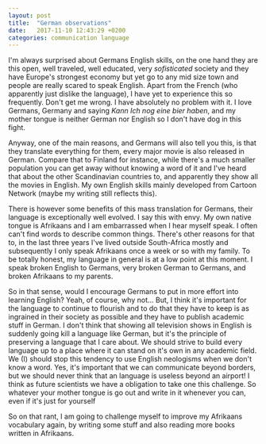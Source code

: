 ```yaml
---
layout: post
title:  "German observations"
date:   2017-11-10 12:43:29 +0200
categories: communication language 
---
```


I'm always surprised about Germans English skills, on the one hand
they are this open, well traveled, well educated, very *sofisticated*
society and they have Europe's strongest economy but yet go to any mid
size town and people are really scared to speak English. Apart from
the French (who apparently just dislike the language), I have yet to
experience this so frequently. Don't get me wrong. I have absolutely
no problem with it. I love Germans, Germany and saying *Kann Ich nog
eine bier haben*, and my mother tongue is neither German nor English
so I don't have dog in this fight.

Anyway, one of the main reasons, and Germans will also tell you this,
is that they translate everything for them, every major movie is also
released in German. Compare that to Finland for instance, while
there's a much smaller population you can get away without knowing a
word of it and I've heard that about the other Scandinavian countries
to, and apparently they show all the movies in English. My own English
skills mainly developed from Cartoon Network (maybe my writing still
reflects this).

There is however some benefits of this mass translation for Germans,
their language is exceptionally well evolved. I say this with envy. My
own native tongue is Afrikaans and I am embarrassed when I hear myself
speak. I often can't find words to describe common things. There's
other reasons for that to, in the last three years I've lived outside
South-Africa mostly and subsequently I only speak Afrikaans once a week
or so with my family. To be totally honest, my language in general is
at a low point at this moment. I speak broken English to Germans, very
broken German to Germans, and broken Afrikaans to my parents.

So in that sense, would I encourage Germans to put in more effort into
learning English? Yeah, of course, why not... But, I think it's
important for the language to continue to flourish and to do that they
have to keep is as ingrained in their society as possible and they
have to publish academic stuff in German. I don't think that showing
all television shows in English is suddenly going kill a language like
German, but it's the principle of preserving a language that I care
about. We should strive to build every language up to a place where it
can stand on it's own in any academic field. We (I) should stop this
tendency to use English neologisms when we don't know a word.  Yes,
it's important that we can communicate beyond borders, but we should
never think that an language is useless beyond an airport! I think as
future scientists we have a obligation to take one this challenge. So
whatever your mother tongue is go out and write in it whenever you
can, even if it's just for yourself 

So on that rant, I am going to challenge myself to improve my
Afrikaans vocabulary again, by writing some stuff and also reading
more books written in Afrikaans.
